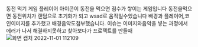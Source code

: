 동전 먹기 게임
플레이어 아이콘이 동전을 먹으면 점수가 쌓이는 게임입니다 
동전을먹으면 동전위치가 랜덤으로 초기화가 되고  wsad로 움직일수있습니다
배경과 플레이어,코인이미지를 추가했고 배경음악도첨부했습니다.
이슈는 이미지와음악을 넣는 과정에서 에러가 나서 해결하지못하고 찾아보다가 프로젝트를 만들때![화면 캡처 2022-11-01 112109](https://user-images.githubusercontent.com/114119261/199144655-16a5311f-1c9b-4403-a151-34bcd010ce31.jpg)
